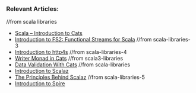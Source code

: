 ### Relevant Articles:

//from scala libraries
- [Scala – Introduction to Cats](https://www.baeldung.com/scala/cats-intro)
- [Introduction to FS2: Functional Streams for Scala](https://www.baeldung.com/scala/fs2-functional-streams)
//from scala-libraries-3
- [Introduction to http4s](https://www.baeldung.com/scala/http4s-intro)
//from scala-libraries-4
- [Writer Monad in Cats](https://www.baeldung.com/scala/writer-monad-in-cats)
//from scala3-libraries
- [Data Validation With Cats](https://www.baeldung.com/scala/cats-data-validation)
//from scala-libraries
- [Introduction to Scalaz](https://www.baeldung.com/scala/scalaz-intro)
- [The Principles Behind Scalaz](https://www.baeldung.com/scala/scalaz-principles)
//from scala-libraries-5
- [Introduction to Spire](https://www.baeldung.com/scala/spire-intro)
